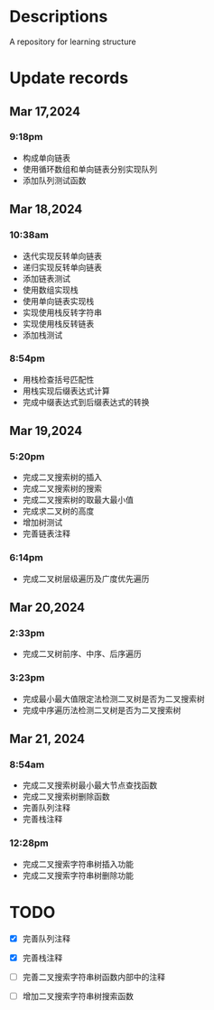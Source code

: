 # Descriptions

A repository for learning structure

# Update records

## Mar 17,2024

### 9:18pm

- 构成单向链表
- 使用循环数组和单向链表分别实现队列
- 添加队列测试函数

## Mar 18,2024

### 10:38am

- 迭代实现反转单向链表
- 递归实现反转单向链表
- 添加链表测试
- 使用数组实现栈
- 使用单向链表实现栈
- 实现使用栈反转字符串
- 实现使用栈反转链表
- 添加栈测试

### 8:54pm

- 用栈检查括号匹配性
- 用栈实现后缀表达式计算
- 完成中缀表达式到后缀表达式的转换

## Mar 19,2024

### 5:20pm

- 完成二叉搜索树的插入
- 完成二叉搜索树的搜索
- 完成二叉搜索树的取最大最小值
- 完成求二叉树的高度
- 增加树测试
- 完善链表注释

### 6:14pm

- 完成二叉树层级遍历及广度优先遍历

## Mar 20,2024

### 2:33pm

- 完成二叉树前序、中序、后序遍历

### 3:23pm

- 完成最小最大值限定法检测二叉树是否为二叉搜索树
- 完成中序遍历法检测二叉树是否为二叉搜索树

## Mar 21, 2024

### 8:54am

- 完成二叉搜索树最小最大节点查找函数
- 完成二叉搜索树删除函数
- 完善队列注释
- 完善栈注释

### 12:28pm

- 完成二叉搜索字符串树插入功能
- 完成二叉搜索字符串树删除功能

# TODO

- [x] 完善队列注释
- [x] 完善栈注释
- [ ] 完善二叉搜索字符串树函数内部中的注释
- [ ] 增加二叉搜索字符串树搜索函数

